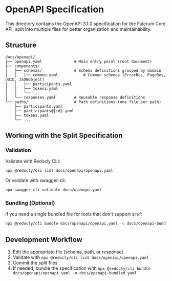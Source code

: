 # OpenAPI Specification

This directory contains the OpenAPI 3.1.0 specification for the Fulcrum Core API, split into multiple files for better organization and maintainability.

## Structure

```
docs/openapi/
├── openapi.yaml              # Main entry point (root document)
├── components/
│   ├── schemas/              # Schema definitions grouped by domain
│   │   ├── common.yaml           # Common schemas (ErrorRes, PageRes, UUID, JSONObject)
│   │   ├── participants.yaml     
│   │   ├── tokens.yaml           
│   │   └── ...
│   └── responses.yaml        # Reusable response definitions
└── paths/                    # Path definitions (one file per path)
    ├── participants.yaml
    ├── participants@{id}.yaml
    ├── tokens.yaml
    └── ...

```

## Working with the Split Specification

### Validation

Validate with Redocly CLI:

```bash
npx @redocly/cli lint docs/openapi/openapi.yaml
```

Or validate with swagger-cli:

```bash
npx swagger-cli validate docs/openapi.yaml
```

### Bundling (Optional)

If you need a single bundled file for tools that don't support `$ref`:

```bash
npx @redocly/cli bundle docs/openapi/openapi.yaml -o docs/openapi-bundled.yaml
```

## Development Workflow

1. Edit the appropriate file (schema, path, or response)
2. Validate with `npx @redocly/cli lint docs/openapi/openapi.yaml`
3. Commit the split files
4. If needed, bundle the specification with `npx @redocly/cli bundle docs/openapi/openapi.yaml -o docs/openapi-bundled.yaml`

